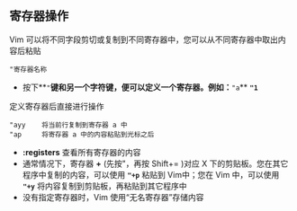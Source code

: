 ## 寄存器操作

Vim
可以将不同字段剪切或复制到不同寄存器中，您可以从不同寄存器中取出内容后粘贴

```shell
"寄存器名称
```

- 按下**`"`**键和另一个字符键，便可以定义一个寄存器。例如：**`"a`** **`"1`**

定义寄存器后直接进行操作

```shell
"ayy    将当前行复制到寄存器 a 中
"ap     将寄存器 a 中的内容粘贴到光标之后
```

- **:registers** 查看所有寄存器的内容
- 通常情况下，寄存器 **+** (先按"，再按 Shift+= )对应 X
  下的剪贴板。您在其它程序中复制的内容，可以使用 **`"+p`** 粘贴到
  Vim中；您在 Vim 中，可以使用 **`"+y`**
  将内容复制到剪贴板，再粘贴到其它程序中
- 没有指定寄存器时，Vim 使用“无名寄存器”存储内容

